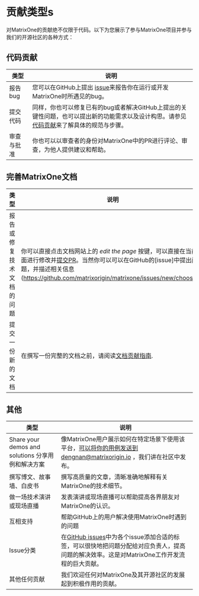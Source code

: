 # 贡献类型s

对MatrixOne的贡献绝不仅限于代码。以下为您展示了参与MatrixOne项目并参与我们的开源社区的各种方式：

## 代码贡献

| 类型            | 说明                                                  |
| ------------------------------ | ------------------------------------------------------------ |
| 报告bug                   | 您可以在GitHub上提出 [issue](https://github.com/matrixorigin/matrixone/issues/new/choose)来报告你在运行或开发MatrixOne时所遇见的bug。|
| 提交代码              | 同样，你也可以修复已有的bug或者解决GitHub上提出的关键性问题，也可以提出新的功能需求以及设计构思。请参见[代码贡献](contribute-code.md)来了解具体的规范与步骤。 |
| 审查与批准 | 你也可以以审查者的身份对MatrixOne中的PR进行评论、审查，为他人提供建议和帮助。 |

## 完善MatrixOne文档

| 类型            | 说明                                                |
| --------------------------------------------- | ------------------------------------------------------------ |
| 报告或修复技术文档的问题| 你可以直接点击文档网站上的 *edit the page* 按键，可以直接在当前页面进行修改并[提交PR](https://github.com/matrixorigin/matrixone/pulls)。当然你可以可以在GitHub的[issue]中提出问题，并描述相关信息(https://github.com/matrixorigin/matrixone/issues/new/choose)。|
| 提交一份新的文档 | 在撰写一份完整的文档之前，请阅读[文档贡献指南](contribute-documentation.md). |

## 其他

| 类型            | 说明                                                |
| ------------------------------------------------- | ------------------------------------------------------------ |
| Share your demos and solutions   分享用例和解决方案                 | 像MatrixOne用户展示如何在特定场景下使用该平台，可以将你的用例发送到dengnan@matrixorigin.io ，我们讲在社区中发布。 |
| 撰写博文、故事墙、白皮书 | 撰写高质量的文章，清晰准确地解释有关MatrixOne的技术细节。|
| 做一场技术演讲或现场直播       | 发表演讲或现场直播可以帮助提高各界朋友对MatrixOne的认识。|
| 互相支持                             | 帮助GitHub上的用户解决使用MatrixOne时遇到的问题 |
| Issue分类                                   | 在[GitHub issues](https://github.com/matrixorigin/matrixone/issues)中为各个issue添加合适的标签，可以很快地把问题分配给对应负责人，提高问题的解决效率。这是对MatrixOne工作开发流程的巨大贡献。 |
| 其他任何贡献                         | 我们欢迎任何对MatrixOne及其开源社区的发展起到积极作用的贡献。 |
